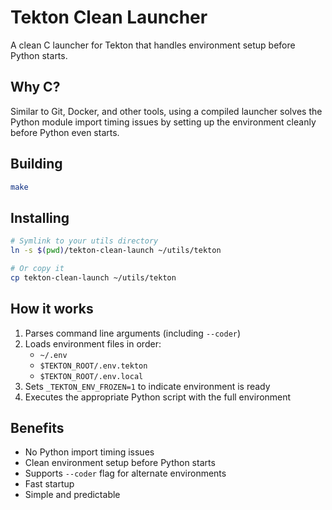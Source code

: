# Tekton Clean Launcher

A clean C launcher for Tekton that handles environment setup before Python starts.

## Why C?

Similar to Git, Docker, and other tools, using a compiled launcher solves the Python module import timing issues by setting up the environment cleanly before Python even starts.

## Building

```bash
make
```

## Installing

```bash
# Symlink to your utils directory
ln -s $(pwd)/tekton-clean-launch ~/utils/tekton

# Or copy it
cp tekton-clean-launch ~/utils/tekton
```

## How it works

1. Parses command line arguments (including `--coder`)
2. Loads environment files in order:
   - `~/.env`
   - `$TEKTON_ROOT/.env.tekton`
   - `$TEKTON_ROOT/.env.local`
3. Sets `_TEKTON_ENV_FROZEN=1` to indicate environment is ready
4. Executes the appropriate Python script with the full environment

## Benefits

- No Python import timing issues
- Clean environment setup before Python starts
- Supports `--coder` flag for alternate environments
- Fast startup
- Simple and predictable